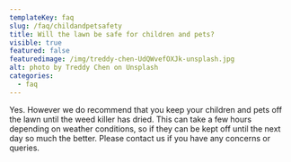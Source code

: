 ```yaml
---
templateKey: faq
slug: /faq/childandpetsafety
title: Will the lawn be safe for children and pets?
visible: true
featured: false
featuredimage: /img/treddy-chen-UdQWvefOXJk-unsplash.jpg
alt: photo by Treddy Chen on Unsplash
categories:
  - faq
---
```



Yes. However we do recommend that you keep your children and pets off the lawn until the weed killer has dried.  This can take a few hours depending on weather conditions, so if they can be kept off until the next day so much the better.  Please contact us if you have any concerns or queries.

